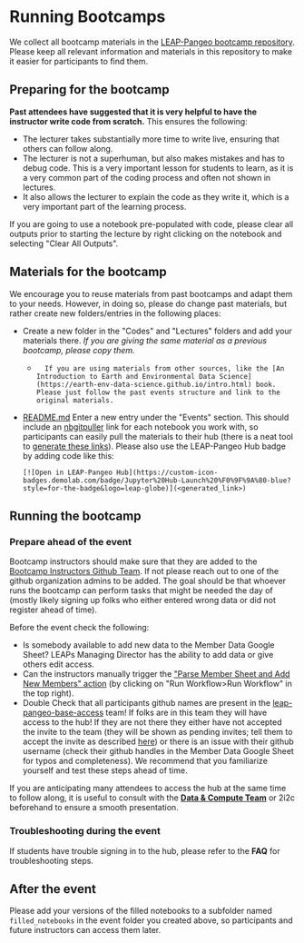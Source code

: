 # Running Bootcamps

We collect all bootcamp materials in the [LEAP-Pangeo bootcamp repository](https://github.com/leap-stc/LEAP-bootcamps). Please keep all relevant information and materials in this repository to make it easier for participants to find them.

## Preparing for the bootcamp

**Past attendees have suggested that it is very helpful to have the instructor write code from scratch.**
This ensures the following:

- The lecturer takes substantially more time to write live, ensuring that others can follow along.
- The lecturer is not a superhuman, but also makes mistakes and has to debug code. This is a very important lesson for students to learn, as it is a very common part of the coding process and often not shown in lectures.
- It also allows the lecturer to explain the code as they write it, which is a very important part of the learning process.

If you are going to use a notebook pre-populated with code, please clear all outputs prior to starting the lecture by right clicking on the notebook and selecting "Clear All Outputs".

## Materials for the bootcamp

We encourage you to reuse materials from past bootcamps and adapt them to your needs. However, in doing so, please do change past materials, but rather create new folders/entries in the following places:

- Create a new folder in the "Codes" and "Lectures" folders and add your materials there. *If you are giving the same material as a previous bootcamp, please copy them.*
  - ```{warning}
      If you are using materials from other sources, like the [An Introduction to Earth and Environmental Data Science](https://earth-env-data-science.github.io/intro.html) book. Please just follow the past events structure and link to the original materials. 
    ```
- [README.md](https://github.com/leap-stc/LEAP-bootcamps/README.md) Enter a new entry under the "Events" section. This should include an [nbgitpuller](https://nbgitpuller.readthedocs.io/en/latest/) link for each notebook you work with, so participants can easily pull the materials to their hub (there is a neat tool to [generate these links](https://nbgitpuller.readthedocs.io/en/latest/link.html)). Please also use the LEAP-Pangeo Hub badge by adding code like this:
  ```
  [![Open in LEAP-Pangeo Hub](https://custom-icon-badges.demolab.com/badge/Jupyter%20Hub-Launch%20%F0%9F%9A%80-blue?style=for-the-badge&logo=leap-globe)](<generated_link>) 
  ```

## Running the bootcamp

### Prepare ahead of the event

Bootcamp instructors should make sure that they are added to the [Bootcamp Instructors Github Team](https://github.com/orgs/leap-stc/teams/bootcamp-instructors). If not please reach out to one of the github organization admins to be added. The goal should be that whoever runs the bootcamp can perform tasks that might be needed the day of (mostly likely signing up folks who either entered wrong data or did not register ahead of time).

Before the event check the following:

- Is somebody available to add new data to the Member Data Google Sheet? LEAPs Managing Director has the ability to add data or give others edit access.
- Can the instructors manually trigger the ["Parse Member Sheet and Add New Members" action](https://github.com/leap-stc/member_management/actions/workflows/read_sheet.yaml) (by clicking on "Run Workflow>Run Workflow" in the top right).
- Double Check that all participants github names are present in the [leap-pangeo-base-access](https://github.com/orgs/leap-stc/teams/leap-pangeo-base-access) team! If folks are in this team they will have access to the hub! If they are not there they either have not accepted the invite to the team (they will be shown as pending invites; tell them to accept the invite as described [here](https://leap-stc.github.io/guides/faq.html#where-is-my-invite)) or there is an issue with their github username (check their github handles in the Member Data Google Sheet for typos and completeness). We recommend that you familiarize yourself and test these steps ahead of time.

If you are anticipating many attendees to access the hub at the same time to follow along, it is useful to consult with the **[Data & Compute Team](../../support/contact)** or 2i2c beforehand to ensure a smooth presentation.

### Troubleshooting during the event

If students have trouble signing in to the hub, please refer to the **FAQ** for troubleshooting steps.

## After the event

Please add your versions of the filled notebooks to a subfolder named `filled_notebooks` in the event folder you created above, so participants and future instructors can access them later.

